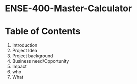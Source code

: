 ﻿# ENSE-400-Master-Calculator

# Table of Contents
1. Introduction
2. Project Idea
3. Project background
4. Business need/Opportunity
5. Impact
6. who
7. What
